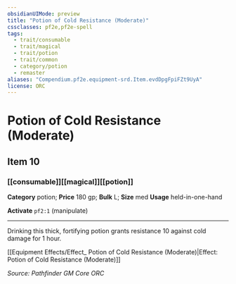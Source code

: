```yaml
---
obsidianUIMode: preview
title: "Potion of Cold Resistance (Moderate)"
cssclasses: pf2e,pf2e-spell
tags:
  - trait/consumable
  - trait/magical
  - trait/potion
  - trait/common
  - category/potion
  - remaster
aliases: "Compendium.pf2e.equipment-srd.Item.evdDpgFpiFZt9UyA"
license: ORC
---
```

# Potion of Cold Resistance (Moderate)
## Item 10
### [[consumable]][[magical]][[potion]]

**Category** potion; 
**Price** 180 gp; 
**Bulk** L; **Size** med
**Usage** held-in-one-hand

**Activate** `pf2:1` (manipulate)

* * *

Drinking this thick, fortifying potion grants resistance 10 against cold damage for 1 hour.

[[Equipment Effects/Effect_ Potion of Cold Resistance (Moderate)|Effect: Potion of Cold Resistance (Moderate)]]

*Source: Pathfinder GM Core*
*ORC*
